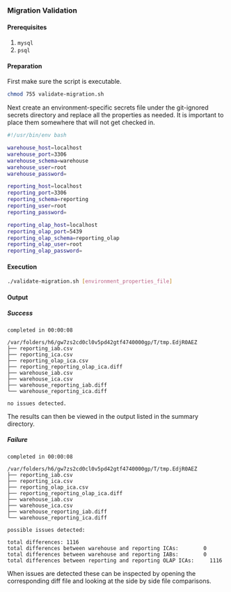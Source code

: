 ### Migration Validation

#### Prerequisites
1. `mysql`
1. `psql`

#### Preparation
First make sure the script is executable.
```bash
chmod 755 validate-migration.sh
``` 
Next create an environment-specific secrets file under the git-ignored secrets directory and replace all the properties as needed.
It is important to place them somewhere that will not get checked in.

```bash
#!/usr/bin/env bash

warehouse_host=localhost
warehouse_port=3306
warehouse_schema=warehouse
warehouse_user=root
warehouse_password=

reporting_host=localhost
reporting_port=3306
reporting_schema=reporting
reporting_user=root
reporting_password=

reporting_olap_host=localhost
reporting_olap_port=5439
reporting_olap_schema=reporting_olap
reporting_olap_user=root
reporting_olap_password=
```
#### Execution
```bash
./validate-migration.sh [environment_properties_file]
```
#### Output

##### Success
```
completed in 00:00:08

/var/folders/h6/gw7zs2cd0cl0v5pd42gtf4740000gp/T/tmp.EdjR0AEZ
├── reporting_iab.csv
├── reporting_ica.csv
├── reporting_olap_ica.csv
├── reporting_reporting_olap_ica.diff
├── warehouse_iab.csv
├── warehouse_ica.csv
├── warehouse_reporting_iab.diff
└── warehouse_reporting_ica.diff

no issues detected.
```
The results can then be viewed in the output listed in the summary directory.

##### Failure
```
completed in 00:00:08

/var/folders/h6/gw7zs2cd0cl0v5pd42gtf4740000gp/T/tmp.EdjR0AEZ
├── reporting_iab.csv
├── reporting_ica.csv
├── reporting_olap_ica.csv
├── reporting_reporting_olap_ica.diff
├── warehouse_iab.csv
├── warehouse_ica.csv
├── warehouse_reporting_iab.diff
└── warehouse_reporting_ica.diff

possible issues detected:

total differences: 1116
total differences between warehouse and reporting ICAs:        0
total differences between warehouse and reporting IABs:        0
total differences between reporting and reporting OLAP ICAs:     1116
```
When issues are detected these can be inspected by opening the corresponding diff file and looking at the side by side file comparisons.